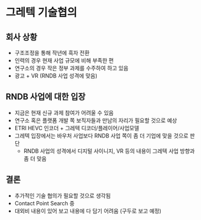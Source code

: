 그레텍 기술협의
================

## 회사 상황
- 구조조정을 통해 작년에 흑자 전환
- 인력의 경우 현재 사업 규모에 비해 부족한 편
- 연구소의 경우 작은 정부 과제를 수주하여 하고 있음
- 광고 + VR (RNDB 사업 성격에 맞음)

## RNDB 사업에 대한 입장
- 지금은 현재 신규 과제 참여가 어려울 수 있음 
- 연구소 혹은 플랫폼 개발 쪽 보직자들과 만남의 자리가 필요할 것으로 예상
- ETRI HEVC 인코더 + 그레텍 디코더/플레이어/사업모델
- 그레텍 입장에서는 바우처 사업보다 RNDB 사업 쪽이 좀 더 기업에 맞을 것으로 판단
   - RNDB 사업의 성격에서 디지털 사이니지, VR 등의 내용이 그레텍 사업 방향과 좀 더 맞음 

## 결론
- 추가적인 기술 협의가 필요할 것으로 생각됨
- Contact Point Search 중
- 대외비 내용이 있어 보고 내용에 다 담기 어려움 (구두로 보고 예정)

